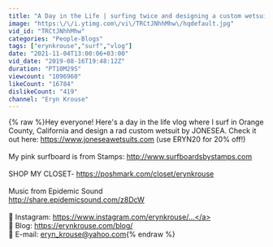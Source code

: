 ```yaml
---
title: "A Day in the Life | surfing twice and designing a custom wetsuit"
image: "https:\/\/i.ytimg.com\/vi\/TRCtJNhhMhw\/hqdefault.jpg"
vid_id: "TRCtJNhhMhw"
categories: "People-Blogs"
tags: ["erynkrouse","surf","vlog"]
date: "2021-11-04T13:00:06+03:00"
vid_date: "2019-08-16T19:48:12Z"
duration: "PT10M29S"
viewcount: "1096960"
likeCount: "16784"
dislikeCount: "419"
channel: "Eryn Krouse"
---
```

{% raw %}Hey everyone! Here's a day in the life vlog where I surf in Orange County, California and design a rad custom wetsuit by JONESEA. Check it out here: <a rel="nofollow" target="blank" href="https://www.joneseawetsuits.com">https://www.joneseawetsuits.com</a> (use ERYN20 for 20% off!)<br /><br />My pink surfboard is from Stamps: <a rel="nofollow" target="blank" href="http://www.surfboardsbystamps.com">http://www.surfboardsbystamps.com</a><br /><br />SHOP MY CLOSET- <a rel="nofollow" target="blank" href="https://poshmark.com/closet/erynkrouse">https://poshmark.com/closet/erynkrouse</a><br /><br />Music from Epidemic Sound<br /><a rel="nofollow" target="blank" href="http://share.epidemicsound.com/z8DcW">http://share.epidemicsound.com/z8DcW</a><br /><br />🌊 Instagram: <a rel="nofollow" target="blank" href="https://www.instagram.com/erynkrouse/...">https://www.instagram.com/erynkrouse/...</a><br />🌊 Blog: <a rel="nofollow" target="blank" href="https://erynkrouse.com/blog/">https://erynkrouse.com/blog/</a><br />🌊 E-mail: eryn_krouse@yahoo.com{% endraw %}
